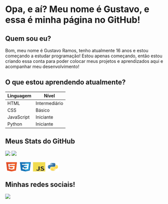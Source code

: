 # Opa, e aí? Meu nome é Gustavo, e essa é minha página no GitHub!

## Quem sou eu?

Bom, meu nome é Gustavo Ramos, tenho atualmente 16 anos e estou começando a estudar programação! Estou apenas começando, então estou criando essa conta para poder colocar meus projetos e aprendizados aqui e acompanhar meu desenvolvimento!

## O que estou aprendendo atualmente?

Linguagem | Nível
--------- | ------
HTML | Intermediário
CSS | Básico
JavaScript | Iniciante
Python | Iniciante

## Meus Stats do GitHub

<div>
  <img height="180em" src="https://github-readme-stats.vercel.app/api?username=dbrghost&show_icons=true&theme=apprentice&include_allcommits=true&count_private=true"/>
  <img height="180em" src="https://github-readme-stats.vercel.app/api/top-langs/?username=dbrghost&layout=compact&langs_count=16&theme=apprentice"/>
</div>
<div style="display: inline-block"></br>
  <img align="center" alt="dbrghost_HTML" height="30" width="40" src="https://raw.githubusercontent.com/devicons/devicon/master/icons/html5/html5-original.svg">
  <img align="center" alt="dbrghost_CSS" height="30" width="40" src="https://raw.githubusercontent.com/devicons/devicon/master/icons/css3/css3-original.svg">
  <img align="center" alt="dbrghost_JS" height="30" width="40" src="https://raw.githubusercontent.com/devicons/devicon/master/icons/javascript/javascript-original.svg">
  <img align="center" alt="dbrghost_Python" height="30" width="40" src="https://raw.githubusercontent.com/devicons/devicon/master/icons/python/python-original.svg">
</div>

## Minhas redes sociais!

<div>
  <a href="mailto:gustavo_ramos_santos@hotmail.com" target="_blank"><img src="https://img.shields.io/badge/Microsoft_Outlook-0078D4?style=for-the-badge&logo=microsoft-outlook&logoColor=white"/></a>
</div>
